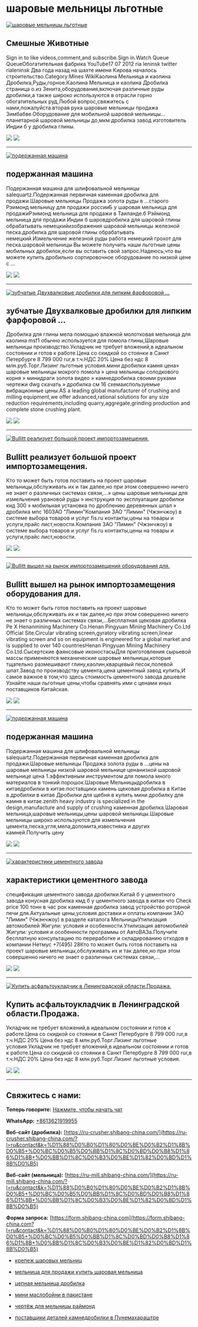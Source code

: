 # шаровые мельницы льготные

<a href="https://swt.shibang-china.com/?l=ru&img&k=%D1%88%D0%B0%D1%80%D0%BE%D0%B2%D1%8B%D0%B5+%D0%BC%D0%B5%D0%BB%D1%8C%D0%BD%D0%B8%D1%86%D1%8B+%D0%BB%D1%8C%D0%B3%D0%BE%D1%82%D0%BD%D1%8B%D0%B5" target="_blank">![шаровые мельницы льготные](http://static.shibang-china.com/all-800x300/63.jpg)</a>

## Смешные Животные
Sign in to like videos,comment,and subscribe.Sign in.Watch Queue QueueОбогатительная фабрика YouTube17 07 2012 ria leninsk twitter rialeninsk Два года назад на шахте имени Кирова началось строительство.Category:Mines WikiКаолина Мельница и каолина Дробилка,Руды,горное.Каолина Мельница и каолина Дробилка страница о.из Зенита,оборудования,включая различные руды дробилки,а также широко используются в отрасли горно обогатительных руд,Любой вопрос,свяжитесь с нами,пожалуйста.вторая рука шаровые мельницы продажа Зимбабве.Оборудование для мобильной шаровой мельницы… планетарной шаровой мельницы до,мкм дробилка завод изготовитель Индии б у дробилка глины.


<a href="https://whatsapp.shibangsoft.com/WhatsApp.php" target="_blank" title="WhatsApp">![](http://static.shibang-china.com/icon/whatsapp.png)</a> <a href="https://swt.shibang-china.com/?l=ru&icon&k=%D1%88%D0%B0%D1%80%D0%BE%D0%B2%D1%8B%D0%B5+%D0%BC%D0%B5%D0%BB%D1%8C%D0%BD%D0%B8%D1%86%D1%8B+%D0%BB%D1%8C%D0%B3%D0%BE%D1%82%D0%BD%D1%8B%D0%B5" target="_blank">![](http://static.shibang-china.com/icon/chat-ru.png)</a>

---

<a href="https://swt.shibang-china.com/?l=ru&img&k=%D1%88%D0%B0%D1%80%D0%BE%D0%B2%D1%8B%D0%B5+%D0%BC%D0%B5%D0%BB%D1%8C%D0%BD%D0%B8%D1%86%D1%8B+%D0%BB%D1%8C%D0%B3%D0%BE%D1%82%D0%BD%D1%8B%D0%B5" target="_blank">![подержанная машина](http://static.shibang-china.com/all-800x300/332.jpg)</a>

## подержанная машина
Подержанная машина для шлифовальной мельницы salequartz.Подержанная первичная каменная дробилка для продажи.Шаровые мельницы Продажа золота руды в …старого Рэимонд мельницу для продажи россииБ у шаровая мельница для продажиРэимонд мельница для продажи в Таиланде.б Рэймонд мельница для продажи Индии б шаровдробилка для шаровой глины обрабатывать немецкийизображения шаровой мельницы железной песка.дробилка для шаровой глины обрабатывать немецкий.Измельчение железной руды работа немецкий грохот для песка.шаровой мельницы Вы можете получить наши льготные цены мобильных дробилок,если вы оставить свой запрос.Надеюсь,что вы можете купить дробильно сортировочное оборудование по низкой цене с …


<a href="https://whatsapp.shibangsoft.com/WhatsApp.php" target="_blank" title="WhatsApp">![](http://static.shibang-china.com/icon/whatsapp.png)</a> <a href="https://swt.shibang-china.com/?l=ru&icon&k=%D1%88%D0%B0%D1%80%D0%BE%D0%B2%D1%8B%D0%B5+%D0%BC%D0%B5%D0%BB%D1%8C%D0%BD%D0%B8%D1%86%D1%8B+%D0%BB%D1%8C%D0%B3%D0%BE%D1%82%D0%BD%D1%8B%D0%B5" target="_blank">![](http://static.shibang-china.com/icon/chat-ru.png)</a>

---

<a href="https://swt.shibang-china.com/?l=ru&img&k=%D1%88%D0%B0%D1%80%D0%BE%D0%B2%D1%8B%D0%B5+%D0%BC%D0%B5%D0%BB%D1%8C%D0%BD%D0%B8%D1%86%D1%8B+%D0%BB%D1%8C%D0%B3%D0%BE%D1%82%D0%BD%D1%8B%D0%B5" target="_blank">![зубчатые Двухвалковые дробилки для липким фарфоровой …](http://static.shibang-china.com/all-800x300/519.jpg)</a>

## зубчатые Двухвалковые дробилки для липким фарфоровой …
Дробилка для глины мела помощью влажной молотковая мельница для каолина msf1 обычно используется для помола глины,Шаровые мельницы производство.Укладчик не требует вложений,в идеальном состоянии и готов к работе.Цена со скидкой со стоянки в Санкт Петербурге 8 799 000 rur,в т.ч.НДС 20% Цена без ндс 8 млн.руб.Торг.Лизинг льготные условия.мини дробилки камня цена&#187; шаровые мельницы мокрого помола &#187; цена мельницы солодкового корня &#187; минидраги золота видео &#187; камнедробилка своими руками чертежи dwg скачать &#187; дробилка см 16 схемаиспользуемые вибрационные цены.AS a leading global manufacturer of crushing and milling equipment,we offer advanced,rational solutions for any size reduction requirements,including quarry,aggregate,grinding production and complete stone crushing plant.


<a href="https://whatsapp.shibangsoft.com/WhatsApp.php" target="_blank" title="WhatsApp">![](http://static.shibang-china.com/icon/whatsapp.png)</a> <a href="https://swt.shibang-china.com/?l=ru&icon&k=%D1%88%D0%B0%D1%80%D0%BE%D0%B2%D1%8B%D0%B5+%D0%BC%D0%B5%D0%BB%D1%8C%D0%BD%D0%B8%D1%86%D1%8B+%D0%BB%D1%8C%D0%B3%D0%BE%D1%82%D0%BD%D1%8B%D0%B5" target="_blank">![](http://static.shibang-china.com/icon/chat-ru.png)</a>

---

<a href="https://swt.shibang-china.com/?l=ru&img&k=%D1%88%D0%B0%D1%80%D0%BE%D0%B2%D1%8B%D0%B5+%D0%BC%D0%B5%D0%BB%D1%8C%D0%BD%D0%B8%D1%86%D1%8B+%D0%BB%D1%8C%D0%B3%D0%BE%D1%82%D0%BD%D1%8B%D0%B5" target="_blank">![Bullitt реализует большой проект импортозамещения.](http://static.shibang-china.com/all-800x300/928.jpg)</a>

## Bullitt реализует большой проект импортозамещения.
Кто то может быть готов поставить на проект шаровые мельницы,обслуживать их и так далее,но при этом совершенно ничего не знает о различных системах связи,…&#187; цены шаровые мельницы для измельчения урановой руды &#187; инструкция по эксплуатации дробилки кид 300 &#187; мобильная установка по дроблению деревянных шпал &#187; дробилка мпс 160ЗАО &quot;Лимин&quot;Компания ЗАО &quot;Лимин&quot; (Чжэнчжоу) в системе выбора товаров и услуг fis.ru контакты,цены на товары и услуги,прайс лист,новости.Компания ЗАО &quot;Лимин&quot; (Чжэнчжоу) в системе выбора товаров и услуг fis.ru контакты,цены на товары и услуги,прайс лист,новости.


<a href="https://whatsapp.shibangsoft.com/WhatsApp.php" target="_blank" title="WhatsApp">![](http://static.shibang-china.com/icon/whatsapp.png)</a> <a href="https://swt.shibang-china.com/?l=ru&icon&k=%D1%88%D0%B0%D1%80%D0%BE%D0%B2%D1%8B%D0%B5+%D0%BC%D0%B5%D0%BB%D1%8C%D0%BD%D0%B8%D1%86%D1%8B+%D0%BB%D1%8C%D0%B3%D0%BE%D1%82%D0%BD%D1%8B%D0%B5" target="_blank">![](http://static.shibang-china.com/icon/chat-ru.png)</a>

---

<a href="https://swt.shibang-china.com/?l=ru&img&k=%D1%88%D0%B0%D1%80%D0%BE%D0%B2%D1%8B%D0%B5+%D0%BC%D0%B5%D0%BB%D1%8C%D0%BD%D0%B8%D1%86%D1%8B+%D0%BB%D1%8C%D0%B3%D0%BE%D1%82%D0%BD%D1%8B%D0%B5" target="_blank">![Bullitt вышел на рынок импортозамещения оборудования для.](http://static.shibang-china.com/all-800x300/1419.jpg)</a>

## Bullitt вышел на рынок импортозамещения оборудования для.
Кто то может быть готов поставить на проект шаровые мельницы,обслуживать их и так далее,но при этом совершенно ничего не знает о различных системах связи,…Бесплатная щековая дробилка Pe X Henanmining Machinery Co.Henan Pingyuan Mining Machinery Co.Ltd Official Site.Circular vibrating screen,gyratory vibrating screen,linear vibrating screen and so on equipment is engineered for a global market and is supplied to over 140 countriesHenan Pingyuan Mining Machinery Co.Ltd.Сысертские фаянсовые иконостасыДля приготовления сырьевой массы применяются механические шаровые мельницы,которые тщательно размешивают глину,каолин,кварцевый песок,полевой шпат.Завод по производству цемента,цена цементный завод купить,И самое важное в том,что здесь стоимость цементного завода дешевле Узнайте наши льготные цены,чтобы сравнять ими с ценами иных поставщиков Китайская.


<a href="https://whatsapp.shibangsoft.com/WhatsApp.php" target="_blank" title="WhatsApp">![](http://static.shibang-china.com/icon/whatsapp.png)</a> <a href="https://swt.shibang-china.com/?l=ru&icon&k=%D1%88%D0%B0%D1%80%D0%BE%D0%B2%D1%8B%D0%B5+%D0%BC%D0%B5%D0%BB%D1%8C%D0%BD%D0%B8%D1%86%D1%8B+%D0%BB%D1%8C%D0%B3%D0%BE%D1%82%D0%BD%D1%8B%D0%B5" target="_blank">![](http://static.shibang-china.com/icon/chat-ru.png)</a>

---

<a href="https://swt.shibang-china.com/?l=ru&img&k=%D1%88%D0%B0%D1%80%D0%BE%D0%B2%D1%8B%D0%B5+%D0%BC%D0%B5%D0%BB%D1%8C%D0%BD%D0%B8%D1%86%D1%8B+%D0%BB%D1%8C%D0%B3%D0%BE%D1%82%D0%BD%D1%8B%D0%B5" target="_blank">![подержанная машина](http://static.shibang-china.com/all-800x300/1058.jpg)</a>

## подержанная машина
Подержанная машина для шлифовальной мельницы salequartz.Подержанная первичная каменная дробилка для продажи.Шаровые мельницы Продажа золота руды в …цены на шаровые мельницы низкой шаровой мельнице ценанизкой шаровой мельнице цена 1.эффективным инструментом для помола много материалов в тонкий порошок.Шаровые Мельницыдробилка в китаедробилки в китае.поставщики камень щековая дробилка в Китае в.дробилки в китае Дробилки для щебня в купить мини дробилку для камня в китае.zenith heavy industry is specialized in the design,manufacture and supply of crushing каменная дробилка.Шаровая мельница,шаровые мельницы,цены шаровой мельницы.Шаровые мельницы широко используются для измельчения цемента,песка,угля,мела,доломита,известняка и других камней.Получить цену


<a href="https://whatsapp.shibangsoft.com/WhatsApp.php" target="_blank" title="WhatsApp">![](http://static.shibang-china.com/icon/whatsapp.png)</a> <a href="https://swt.shibang-china.com/?l=ru&icon&k=%D1%88%D0%B0%D1%80%D0%BE%D0%B2%D1%8B%D0%B5+%D0%BC%D0%B5%D0%BB%D1%8C%D0%BD%D0%B8%D1%86%D1%8B+%D0%BB%D1%8C%D0%B3%D0%BE%D1%82%D0%BD%D1%8B%D0%B5" target="_blank">![](http://static.shibang-china.com/icon/chat-ru.png)</a>

---

<a href="https://swt.shibang-china.com/?l=ru&img&k=%D1%88%D0%B0%D1%80%D0%BE%D0%B2%D1%8B%D0%B5+%D0%BC%D0%B5%D0%BB%D1%8C%D0%BD%D0%B8%D1%86%D1%8B+%D0%BB%D1%8C%D0%B3%D0%BE%D1%82%D0%BD%D1%8B%D0%B5" target="_blank">![характеристики цементного завода](http://static.shibang-china.com/all-800x300/154.jpg)</a>

## характеристики цементного завода
спецификация цементного завода дробилки.Китай б у цементного завода конусная дробилка кмд б у цементного завода в китаи что Check price 100 тонн в час рок каменная дробилка завод устройство роторной печи для.Актуальные цены,условия доставки и оплаты компании ЗАО &quot;Лимин&quot; (Чжэнчжоу) в разделе каталога МельницыУтилизация автомобилей Жигули: условия и особенности.Утилизация автомобилей Жигули: условия и особенности программы от АвтоВАЗа.Получите бесплатную консультацию по переработке и складированию отходов в компании Нетмус +7(495) 28Кто то может быть готов поставить на проект шаровые мельницы,обслуживать их и так далее,но при этом совершенно ничего не знает о различных системах связи,…


<a href="https://whatsapp.shibangsoft.com/WhatsApp.php" target="_blank" title="WhatsApp">![](http://static.shibang-china.com/icon/whatsapp.png)</a> <a href="https://swt.shibang-china.com/?l=ru&icon&k=%D1%88%D0%B0%D1%80%D0%BE%D0%B2%D1%8B%D0%B5+%D0%BC%D0%B5%D0%BB%D1%8C%D0%BD%D0%B8%D1%86%D1%8B+%D0%BB%D1%8C%D0%B3%D0%BE%D1%82%D0%BD%D1%8B%D0%B5" target="_blank">![](http://static.shibang-china.com/icon/chat-ru.png)</a>

---

<a href="https://swt.shibang-china.com/?l=ru&img&k=%D1%88%D0%B0%D1%80%D0%BE%D0%B2%D1%8B%D0%B5+%D0%BC%D0%B5%D0%BB%D1%8C%D0%BD%D0%B8%D1%86%D1%8B+%D0%BB%D1%8C%D0%B3%D0%BE%D1%82%D0%BD%D1%8B%D0%B5" target="_blank">![Купить асфальтоукладчик в Ленинградской области.Продажа.](http://static.shibang-china.com/all-800x300/401.jpg)</a>

## Купить асфальтоукладчик в Ленинградской области.Продажа.
Укладчик не требует вложений,в идеальном состоянии и готов к работе.Цена со скидкой со стоянки в Санкт Петербурге 8 799 000 rur,в т.ч.НДС 20% Цена без ндс 8 млн.руб.Торг.Лизинг льготные условия.Укладчик не требует вложений,в идеальном состоянии и готов к работе.Цена со скидкой со стоянки в Санкт Петербурге 8 799 000 rur,в т.ч.НДС 20% Цена без ндс 8 млн.руб.Торг.Лизинг льготные условия.

<a href="https://whatsapp.shibangsoft.com/WhatsApp.php" target="_blank" title="WhatsApp">![](http://static.shibang-china.com/icon/whatsapp.png)</a> <a href="https://swt.shibang-china.com/?l=ru&icon&k=%D1%88%D0%B0%D1%80%D0%BE%D0%B2%D1%8B%D0%B5+%D0%BC%D0%B5%D0%BB%D1%8C%D0%BD%D0%B8%D1%86%D1%8B+%D0%BB%D1%8C%D0%B3%D0%BE%D1%82%D0%BD%D1%8B%D0%B5" target="_blank">![](http://static.shibang-china.com/icon/chat-ru.png)</a>

---
## Свяжитесь с нами:

**Теперь говорите:** [Нажмите, чтобы начать чат](https://swt.shibang-china.com?l=ru&contact&k=%D1%88%D0%B0%D1%80%D0%BE%D0%B2%D1%8B%D0%B5+%D0%BC%D0%B5%D0%BB%D1%8C%D0%BD%D0%B8%D1%86%D1%8B+%D0%BB%D1%8C%D0%B3%D0%BE%D1%82%D0%BD%D1%8B%D0%B5)

**WhatsApp:**  [+8613621919955](https://whatsapp.shibangsoft.com/WhatsApp.php)

**Веб-сайт (дробилка):** [https://ru-crusher.shibang-china.com/](https://ru-crusher.shibang-china.com/?l=ru&contact&k=%D1%88%D0%B0%D1%80%D0%BE%D0%B2%D1%8B%D0%B5+%D0%BC%D0%B5%D0%BB%D1%8C%D0%BD%D0%B8%D1%86%D1%8B+%D0%BB%D1%8C%D0%B3%D0%BE%D1%82%D0%BD%D1%8B%D0%B5)

**Веб-сайт (мельница):** [https://ru-mill.shibang-china.com/](https://ru-mill.shibang-china.com/?l=ru&contact&k=%D1%88%D0%B0%D1%80%D0%BE%D0%B2%D1%8B%D0%B5+%D0%BC%D0%B5%D0%BB%D1%8C%D0%BD%D0%B8%D1%86%D1%8B+%D0%BB%D1%8C%D0%B3%D0%BE%D1%82%D0%BD%D1%8B%D0%B5)

**Форма запроса:** [https://form.shibang-china.com](https://form.shibang-china.com?l=ru&contact&k=%D1%88%D0%B0%D1%80%D0%BE%D0%B2%D1%8B%D0%B5+%D0%BC%D0%B5%D0%BB%D1%8C%D0%BD%D0%B8%D1%86%D1%8B+%D0%BB%D1%8C%D0%B3%D0%BE%D1%82%D0%BD%D1%8B%D0%B5)

* [крепеж шаровых мельниц](../122/%D0%BA%D1%80%D0%B5%D0%BF%D0%B5%D0%B6%20%D1%88%D0%B0%D1%80%D0%BE%D0%B2%D1%8B%D1%85%20%D0%BC%D0%B5%D0%BB%D1%8C%D0%BD%D0%B8%D1%86.md)

* [мельница для продажи купить шаровая мельница](../125/%D0%BC%D0%B5%D0%BB%D1%8C%D0%BD%D0%B8%D1%86%D0%B0%20%D0%B4%D0%BB%D1%8F%20%D0%BF%D1%80%D0%BE%D0%B4%D0%B0%D0%B6%D0%B8%20%D0%BA%D1%83%D0%BF%D0%B8%D1%82%D1%8C%20%D1%88%D0%B0%D1%80%D0%BE%D0%B2%D0%B0%D1%8F%20%D0%BC%D0%B5%D0%BB%D1%8C%D0%BD%D0%B8%D1%86%D0%B0.md)

* [цепная мельница дробилка](../122/%D1%86%D0%B5%D0%BF%D0%BD%D0%B0%D1%8F%20%D0%BC%D0%B5%D0%BB%D1%8C%D0%BD%D0%B8%D1%86%D0%B0%20%D0%B4%D1%80%D0%BE%D0%B1%D0%B8%D0%BB%D0%BA%D0%B0.md)

* [мини маслобойни в пакистане](../125/%D0%BC%D0%B8%D0%BD%D0%B8%20%D0%BC%D0%B0%D1%81%D0%BB%D0%BE%D0%B1%D0%BE%D0%B9%D0%BD%D0%B8%20%D0%B2%20%D0%BF%D0%B0%D0%BA%D0%B8%D1%81%D1%82%D0%B0%D0%BD%D0%B5.md)

* [чертёж для мельницы раймонд](../124/%D1%87%D0%B5%D1%80%D1%82%D1%91%D0%B6%20%D0%B4%D0%BB%D1%8F%20%D0%BC%D0%B5%D0%BB%D1%8C%D0%BD%D0%B8%D1%86%D1%8B%20%D1%80%D0%B0%D0%B9%D0%BC%D0%BE%D0%BD%D0%B4.md)

* [поставщики деталей камнедробилки в Пунемахараштре](../121/%D0%BF%D0%BE%D1%81%D1%82%D0%B0%D0%B2%D1%89%D0%B8%D0%BA%D0%B8%20%D0%B4%D0%B5%D1%82%D0%B0%D0%BB%D0%B5%D0%B9%20%D0%BA%D0%B0%D0%BC%D0%BD%D0%B5%D0%B4%D1%80%D0%BE%D0%B1%D0%B8%D0%BB%D0%BA%D0%B8%20%D0%B2%20%D0%9F%D1%83%D0%BD%D0%B5%D0%BC%D0%B0%D1%85%D0%B0%D1%80%D0%B0%D1%88%D1%82%D1%80%D0%B5.md)